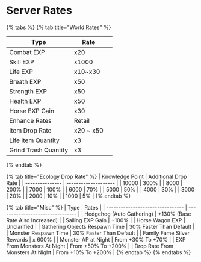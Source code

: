 # Server Rates

{% tabs %}
{% tab title="World Rates" %}
<table><thead><tr><th>Type</th><th>Rate</th><th data-hidden align="center"></th></tr></thead><tbody><tr><td>Combat EXP</td><td>x20</td><td align="center"></td></tr><tr><td>Skill EXP</td><td>x1000</td><td align="center"></td></tr><tr><td>Life EXP</td><td>x10~x30</td><td align="center"></td></tr><tr><td>Breath EXP</td><td>x50</td><td align="center"></td></tr><tr><td>Strength EXP</td><td>x50</td><td align="center"></td></tr><tr><td>Health EXP</td><td>x50</td><td align="center"></td></tr><tr><td>Horse EXP Gain</td><td>x30</td><td align="center"></td></tr><tr><td>Enhance Rates</td><td>Retail</td><td align="center"></td></tr><tr><td>Item Drop Rate</td><td>x20 ~ x50</td><td align="center"></td></tr><tr><td>Life Item Quantity</td><td>x3</td><td align="center"></td></tr><tr><td>Grind Trash Quantity</td><td>x3</td><td align="center"></td></tr></tbody></table>
{% endtab %}

{% tab title="Ecology Drop Rate" %}
| Knowledge Point | Additional Drop Rate |
| --------------- | -------------------- |
| 10000           | 300%                 |
| 8000            | 200%                 |
| 7000            | 100%                 |
| 6000            | 70%                  |
| 5000            | 50%                  |
| 4000            | 30%                  |
| 3000            | 20%                  |
| 2000            | 10%                  |
| 1000            | 5%                   |
{% endtab %}

{% tab title="Misc" %}
| Type                             | Rates                            |
| -------------------------------- | -------------------------------- |
| Hedgehog (Auto Gathering)        | +130% (Base Rate Also Increased) |
| Sailing EXP Gain                 | +100%                            |
| Horse Wagon EXP                  | Unclarified                      |
| Gathering Objects Respawn Time   | 30% Faster Than Default          |
| Monster Respawn Time             | 30% Faster Than Default          |
| Family Fame Silver Rewards       | x 600%                           |
| Monster AP at Night              | From +30% To +70%                |
| EXP From Monsters At Night       | From +50% To +200%               |
| Drop Rate From Monsters At Night | From +10% To +200%               |
{% endtab %}
{% endtabs %}
